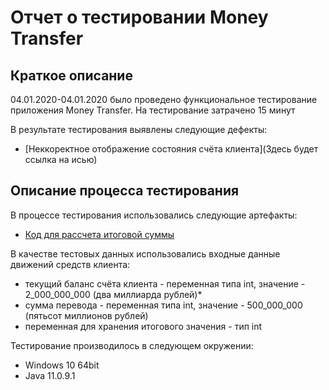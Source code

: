 # Отчет о тестировании Money Transfer
## Краткое описание

04.01.2020-04.01.2020 было проведено функциональное тестирование приложения Money Transfer.
На тестирование затрачено 15 минут

В результате тестирования выявлены следующие дефекты:
* [Неккоректное отображение состояния счёта клиента](Здесь будет ссылка на исью)
## Описание процесса тестирования

В процессе тестирования использовались следующие артефакты:
* [Код для рассчета итоговой суммы](https://github.com/helenkhim/-2-1/blob/master/Code.java) 


В качестве тестовых данных использовались входные данные движений средств клиента:
* текущий баланс счёта клиента - переменная типа int, значение - 2_000_000_000 (два миллиарда рублей)*
* сумма перевода - переменная типа int, значение - 500_000_000 (пятьсот миллионов рублей)
* переменная для хранения итогового значения - тип int
 
 Тестирование производилось в следующем окружении:
* Windows 10 64bit
* Java 11.0.9.1
